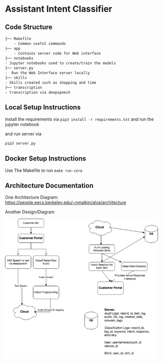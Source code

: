 # Assistant Intent Classifier
## Code Structure
```
├── Makefile
    - Common useful commands
├── app
    - Contains server code for Web interface 
├── notebooks
- Jupyter notebooks used to create/train the models
├── server.py
-  Run the Web Interface server locally
├── skills
- Skills created such as shopping and time
├── transcription
- transcription via deepspeech 
```
## Local Setup Instructions

Install the requirements via
`pip3 install -r requirements.txt` and run the jupyter notebook

and run server via
```python
pip3 server.py
```
## Docker Setup Instructions

Use The Makefile to run 
``
make run-core
``


## Architecture Documentation
One Architecture Diagram: https://people.eecs.berkeley.edu/~nmalkin/alva/architecture

Another Design/Diagram

![Architecture Diagram](images/blues_arch_diagram.png)